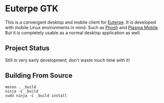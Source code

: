 # Euterpe GTK

This is a convergent desktop and mobile client for [Euterpe](https://listen-to-euterpe.eu).
It is developed with mobile Linux environments in mind. Such as
[Phosh](https://developer.puri.sm/Librem5/Software_Reference/Environments/Phosh.html) and
[Plasma Mobile](https://www.plasma-mobile.org/). But it is completely usable as a normal
desktop application as well.

## Project Status

Still in very early development, don't waste much time with it!

## Building From Source

```
meson . _build
ninja -C _build
sudo ninja -C _build install
```

